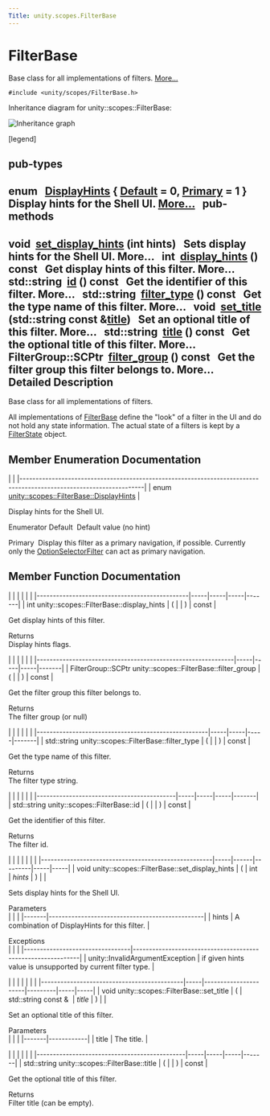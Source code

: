```yaml
---
Title: unity.scopes.FilterBase
---
```

        
FilterBase
==========

Base class for all implementations of filters. [More...](#details)

`#include <unity/scopes/FilterBase.h>`

Inheritance diagram for unity::scopes::FilterBase:

![Inheritance graph](https://developer.ubuntu.com/static/devportal_uploaded/dff0c7f7-f6e3-4f39-a0ec-f1481831ceb5-api/scopes/cpp/sdk-15.04.4/unity.scopes.FilterBase/classunity_1_1scopes_1_1_filter_base__inherit__graph.png)

<span class="legend">\[legend\]</span>

pub-types
-----------------------------------------

enum  
<a href="#ab9e833d5e4029fed745d15ba63715159">DisplayHints</a> { <a href="#ab9e833d5e4029fed745d15ba63715159a277f24de7d0bcc7e8ec8bfe0639f356f">Default</a> = 0, <a href="#ab9e833d5e4029fed745d15ba63715159a8c8262ffd071c61b213ec489b64bdf56">Primary</a> = 1 }
 
Display hints for the Shell UI. [More...](#ab9e833d5e4029fed745d15ba63715159)
 
pub-methods
------------------------------------------------------

void 
<a href="#ab4ab1b600ce3967dc50255e736c6d02e">set_display_hints</a> (int hints)
 
Sets display hints for the Shell UI. More...
 
int 
<a href="#a8f20819591155edaab29d535c5c4c261">display_hints</a> () const
 
Get display hints of this filter. More...
 
std::string 
<a href="#a1f2d96647b23af77b1ff1cffc80f3868">id</a> () const
 
Get the identifier of this filter. More...
 
std::string 
<a href="#aadc7344c951961331dcbe67149d56c78">filter_type</a> () const
 
Get the type name of this filter. More...
 
void 
<a href="#aec8ceae8141811833af087ba2ebe086c">set_title</a> (std::string const &<a href="#a3f0c324b3aac39bb8967fc900f3a909e">title</a>)
 
Set an optional title of this filter. More...
 
std::string 
<a href="#a3f0c324b3aac39bb8967fc900f3a909e">title</a> () const
 
Get the optional title of this filter. More...
 
FilterGroup::SCPtr 
<a href="#afff4685371fe67e6f87f58e31f69a037">filter_group</a> () const
 
Get the filter group this filter belongs to. More...
 
<span id="details"></span>
Detailed Description
--------------------

Base class for all implementations of filters.

All implementations of <a href="index.html" title="Base class for all implementations of filters. ">FilterBase</a> define the "look" of a filter in the UI and do not hold any state information. The actual state of a filters is kept by a <a href="unity.scopes.FilterState.md" title="Stores the state of multiple filters. ">FilterState</a> object.

Member Enumeration Documentation
--------------------------------

<span id="ab9e833d5e4029fed745d15ba63715159" class="anchor"></span>
|                                                                                                                    |
|--------------------------------------------------------------------------------------------------------------------|
| enum <a href="#ab9e833d5e4029fed745d15ba63715159">unity::scopes::FilterBase::DisplayHints</a> |

Display hints for the Shell UI.

Enumerator
<span id="ab9e833d5e4029fed745d15ba63715159a277f24de7d0bcc7e8ec8bfe0639f356f" class="anchor"></span>Default 
Default value (no hint)

<span id="ab9e833d5e4029fed745d15ba63715159a8c8262ffd071c61b213ec489b64bdf56" class="anchor"></span>Primary 
Display this filter as a primary navigation, if possible. Currently only the <a href="unity.scopes.OptionSelectorFilter.md" title="A selection filter that displays a list of choices and allows one or more of them to be selected...">OptionSelectorFilter</a> can act as primary navigation.

Member Function Documentation
-----------------------------

<span id="a8f20819591155edaab29d535c5c4c261" class="anchor"></span>
|                                               |     |     |     |       |
|-----------------------------------------------|-----|-----|-----|-------|
| int unity::scopes::FilterBase::display\_hints | (   |     | )   | const |

Get display hints of this filter.

Returns  
Display hints flags.

<span id="afff4685371fe67e6f87f58e31f69a037" class="anchor"></span>
|                                                             |     |     |     |       |
|-------------------------------------------------------------|-----|-----|-----|-------|
| FilterGroup::SCPtr unity::scopes::FilterBase::filter\_group | (   |     | )   | const |

Get the filter group this filter belongs to.

Returns  
The filter group (or null)

<span id="aadc7344c951961331dcbe67149d56c78" class="anchor"></span>
|                                                     |     |     |     |       |
|-----------------------------------------------------|-----|-----|-----|-------|
| std::string unity::scopes::FilterBase::filter\_type | (   |     | )   | const |

Get the type name of this filter.

Returns  
The filter type string.

<span id="a1f2d96647b23af77b1ff1cffc80f3868" class="anchor"></span>
|                                           |     |     |     |       |
|-------------------------------------------|-----|-----|-----|-------|
| std::string unity::scopes::FilterBase::id | (   |     | )   | const |

Get the identifier of this filter.

Returns  
The filter id.

<span id="ab4ab1b600ce3967dc50255e736c6d02e" class="anchor"></span>
|                                                     |     |      |         |     |     |
|-----------------------------------------------------|-----|------|---------|-----|-----|
| void unity::scopes::FilterBase::set\_display\_hints | (   | int  | *hints* | )   |     |

Sets display hints for the Shell UI.

Parameters  
|       |                                                |
|-------|------------------------------------------------|
| hints | A combination of DisplayHints for this filter. |

<!-- -->

Exceptions  
|                                 |                                                             |
|---------------------------------|-------------------------------------------------------------|
| unity::InvalidArgumentException | if given hints value is unsupported by current filter type. |

<span id="aec8ceae8141811833af087ba2ebe086c" class="anchor"></span>
|                                            |     |                      |         |     |     |
|--------------------------------------------|-----|----------------------|---------|-----|-----|
| void unity::scopes::FilterBase::set\_title | (   | std::string const &  | *title* | )   |     |

Set an optional title of this filter.

Parameters  
|       |            |
|-------|------------|
| title | The title. |

<span id="a3f0c324b3aac39bb8967fc900f3a909e" class="anchor"></span>
|                                              |     |     |     |       |
|----------------------------------------------|-----|-----|-----|-------|
| std::string unity::scopes::FilterBase::title | (   |     | )   | const |

Get the optional title of this filter.

Returns  
Filter title (can be empty).

